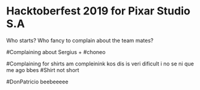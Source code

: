 # Hacktoberfest 2019 for Pixar Studio S.A
Who starts? Who fancy to complain about the team mates?

#Complaining about Sergius +
#choneo

#Complaining for shirts
am compleinink kos dis is veri dificult i no se ni que me ago bbes
#Shirt not short

#DonPatricio beebeeeee
